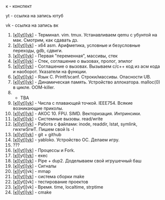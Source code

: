 к - конспект

yt - ссылка на запись ютуб

vk - ссылка на запись вк

1. [[к](01-intro)][[yt](https://youtu.be/ct35VNB5j60)][[vk](https://vk.com/video-221776054_456239032)] - Терминал. vim. tmux. Устанавливаем qemu с убунтой на мак. Смотрим, как сдавать дз.
2. [[к](02-asm)][[yt](https://youtu.be/BXmhZjrzliI)][[vk](https://vk.com/video-221776054_456239033)] - x64 asm. Арифметика, условные и безусловные переходы, gdb, сдвиги.
3. [[к](03-memory)][[yt](https://youtu.be/44okapcnBM0)][[vk](https://vk.com/video-221776054_456239034)] - Первая "переменная", массивы, стек
4. [[к](04-cdecl)][[yt](https://youtu.be/RsyL8UWR42o)][[vk](https://vk.com/video-221776054_456239035)] - Стек, соглашение о вызовах, пролог, эпилог
5. [[к](05-calling-conventions-2)][[yt](https://youtu.be/Rm3lkXXVf3w)][[vk](https://vk.com/video-221776054_456239036)] - Соглашение о вызовах. Вызываем c/c++ код из асм кода и наоборот. Указатели на функции.
6. [[к](06-c-basics)][[yt](https://youtu.be/Dy27sxfRakk)][[vk](https://vk.com/video-221776054_456239039)] - Язык C. Printf/scanf. Строки/массивы. Опасности UB.
7. [[к](07-c-memory)][[yt](https://youtu.be/bLqGNXUBEFM)][[vk](https://vk.com/video-221776054_456239040)] - Динамическая память. Устройство аллокатора. malloc(0) в цикле. OOM-killer.
8. - TBA
9. [[к](09-floats)][[yt](https://youtu.be/cRToBPl9yz0)][[vk](https://vk.com/video-221776054_456239041)] - Числа с плавающей точкой. IEEE754. Всякие возникающие приколы.
10. [[к](10-simd)][[yt](https://youtu.be/SGOaM2ruocI)][[vk](https://vkvideo.ru/video-221776054_456239042)] - АКОС 10. FPU. SIMD. Векторизация. Интринсики.
11. [[к](11-syscalls)][[yt](https://youtu.be/R7MbnfvVHdg)][[vk](https://vkvideo.ru/video-221776054_456239045)] - Системные вызовы. read/write
12. [[к](12-fs)][[yt](https://youtu.be/eMnMRuf1lNc)][[vk](https://vkvideo.ru/video-221776054_456239046)] - Работа с файлами: inode, readdir, lstat, symlink, rwxrwSrwT. Пишем свой ls -l
13. [[к](13-git)][[yt](https://youtu.be/lJugblvqpKY)][[vk](https://vkvideo.ru/video-221776054_456239047)] - git + github
14. [[к](14-yabloko)][[yt](https://youtu.be/Uu-COuOY8Oc)][[vk](https://vkvideo.ru/video-221776054_456239048)] - yabloko. Устройство ОС. Делаем игру.
15. ???
16. [[к](16-fork)][[yt](https://youtu.be/pZjlb8GF_Bg)][[vk](https://vkvideo.ru/video-221776054_456239049)] - Процессы и Fork.
17. [[к](17-exec)][yt][[vk](https://vkvideo.ru/video-221776054_456239054)] - exec
18. [[к](18-pipes)][[yt](https://youtu.be/5lqdXNpKEag)][[vk](https://vkvideo.ru/video-221776054_456239050)] - Pipe + dup2. Доделываем свой игрушечный баш
19. [[к](19-signal)][[yt](https://youtu.be/VQsQKi8Dig0)][[vk](https://vkvideo.ru/video-221776054_456239051)] - Сигналы
20. [[к](20-mmap)][yt][vk] - mmap
21. [[к](21-make)][[yt](https://youtu.be/mpcQwARhfDU)][[vk](https://vkvideo.ru/video-221776054_456239053)] - система сборки make
22. [[к](22-tests)][yt][vk] - тестирование проектов
23. [[к](23-time)][yt][vk] - Время. time, localtime, strptime
24. [[к](24-cmake)][[yt](https://youtu.be/fZh1D3NUVTo)][[vk](https://vkvideo.ru/video-221776054_456239055)] - cmake
